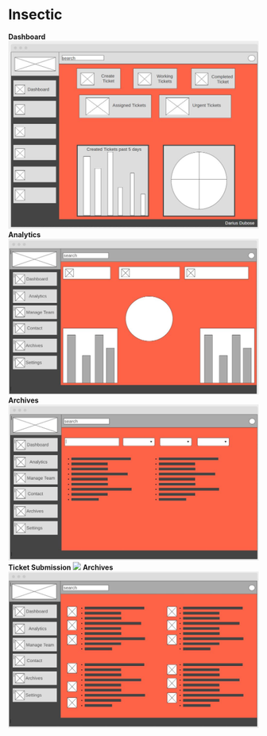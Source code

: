 # Insectic
<b>Dashboard</b>
![](img/dashboard2.JPG)
<b>Analytics</b>
![](img/Analytic%20page.JPG)
<b>Archives</b>
![](img/Archives.JPG)
<b>Ticket Submission</b>
![](img/ticket%20submission.JPG)
<b>Archives</b>
![](img/Contact.JPG)

